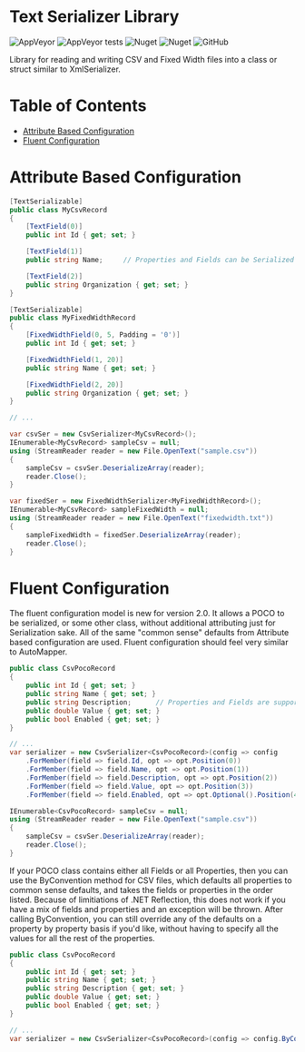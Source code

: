 # Text Serializer Library
![AppVeyor](https://img.shields.io/appveyor/ci/NickSchweitzer/TextSerializer.svg?logo=appveyor&style=for-the-badge)
![AppVeyor tests](https://img.shields.io/appveyor/tests/NickSchweitzer/TextSerializer.svg?logo=appveyor&style=for-the-badge)
![Nuget](https://img.shields.io/nuget/v/TheCodingMonkey.Serialization.svg?logo=nuget&style=for-the-badge)
![Nuget](https://img.shields.io/nuget/dt/TheCodingMonkey.Serialization.svg?logo=nuget&style=for-the-badge)
![GitHub](https://img.shields.io/github/license/NickSchweitzer/TextSerializer.svg?logo=github&style=for-the-badge)

Library for reading and writing CSV and Fixed Width files into a class or struct similar to XmlSerializer.

# Table of Contents
* [Attribute Based Configuration](#attribute-based-configuration)
* [Fluent Configuration](#fluent-configuration)

# Attribute Based Configuration

```csharp
[TextSerializable]
public class MyCsvRecord
{
    [TextField(0)]
    public int Id { get; set; }

    [TextField(1)]
    public string Name;     // Properties and Fields can be Serialized

    [TextField(2)]
    public string Organization { get; set; }
}

[TextSerializable]
public class MyFixedWidthRecord
{
    [FixedWidthField(0, 5, Padding = '0')]
    public int Id { get; set; }

    [FixedWidthField(1, 20)]
    public string Name { get; set; }

    [FixedWidthField(2, 20)]
    public string Organization { get; set; }
}

// ...

var csvSer = new CsvSerializer<MyCsvRecord>();
IEnumerable<MyCsvRecord> sampleCsv = null;
using (StreamReader reader = new File.OpenText("sample.csv"))
{
    sampleCsv = csvSer.DeserializeArray(reader);
    reader.Close();
}

var fixedSer = new FixedWidthSerializer<MyFixedWidthRecord>();
IEnumerable<MyCsvRecord> sampleFixedWidth = null;
using (StreamReader reader = new File.OpenText("fixedwidth.txt"))
{
    sampleFixedWidth = fixedSer.DeserializeArray(reader);
    reader.Close();
}
```

# Fluent Configuration

The fluent configuration model is new for version 2.0. It allows a POCO to be serialized, or some other class, without additional attributing just for Serialization sake. 
All of the same "common sense" defaults from Attribute based configuration are used. Fluent configuration should feel very similar to AutoMapper.

```csharp
public class CsvPocoRecord
{
    public int Id { get; set; }
    public string Name { get; set; }
    public string Description;      // Properties and Fields are supported
    public double Value { get; set; }
    public bool Enabled { get; set; }
}

// ...
var serializer = new CsvSerializer<CsvPocoRecord>(config => config
    .ForMember(field => field.Id, opt => opt.Position(0))
    .ForMember(field => field.Name, opt => opt.Position(1))
    .ForMember(field => field.Description, opt => opt.Position(2))
    .ForMember(field => field.Value, opt => opt.Position(3))
    .ForMember(field => field.Enabled, opt => opt.Optional().Position(4)));

IEnumerable<CsvPocoRecord> sampleCsv = null;
using (StreamReader reader = new File.OpenText("sample.csv"))
{
    sampleCsv = csvSer.DeserializeArray(reader);
    reader.Close();
}
```

If your POCO class contains either all Fields or all Properties, then you can use the ByConvention method for CSV files, which defaults all properties to common sense defaults, and takes the fields or properties in the order listed.
Because of limitiations of .NET Reflection, this does not work if you have a mix of fields and properties and an exception will be thrown.
After calling ByConvention, you can still override any of the defaults on a property by property basis if you'd like, without having to specify all the values for all the rest of the properties.

```csharp
public class CsvPocoRecord
{
    public int Id { get; set; }
    public string Name { get; set; }
    public string Description { get; set; }
    public double Value { get; set; }
    public bool Enabled { get; set; }
}

// ...
var serializer = new CsvSerializer<CsvPocoRecord>(config => config.ByConvention());

```